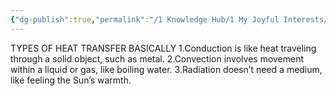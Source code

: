 ```yaml
---
{"dg-publish":true,"permalink":"/1 Knowledge Hub/1 My Joyful Interests/Science/Heat Transfer/","noteIcon":""}
---
```



TYPES OF HEAT TRANSFER BASICALLY
	1.Conduction is like heat traveling through a solid object, such as metal.
	2.Convection involves movement within a liquid or gas, like boiling water.
	3.Radiation doesn’t need a medium, like feeling the Sun’s warmth.

